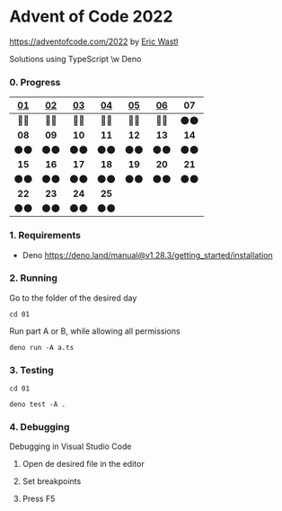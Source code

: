 # Advent of Code 2022

https://adventofcode.com/2022 by [Eric Wastl](http://was.tl/)

Solutions using TypeScript \w Deno

### 0. Progress

| [01](https://adventofcode.com/2022/day/1) | [02](https://adventofcode.com/2022/day/2) | [03](https://adventofcode.com/2022/day/3) | [04](https://adventofcode.com/2022/day/4) | [05](https://adventofcode.com/2022/day/5) | [06](https://adventofcode.com/2022/day/6) |   07   |
| :---------------------------------------: | :---------------------------------------: | :---------------------------------------: | :---------------------------------------: | :---------------------------------------: | :---------------------------------------: | :----: |
|                   💫️💫️                    |                   💫️💫️                    |                   💫️💫️                    |                   💫️💫️                    |                   💫️💫️                    |                   💫️💫️                    |  🌑️🌑️  |
|                  **08**                   |                  **09**                   |                  **10**                   |                  **11**                   |                  **12**                   |                  **13**                   | **14** |
|                   🌑️🌑️                    |                   🌑️🌑️                    |                   🌑️🌑️                    |                   🌑️🌑️                    |                   🌑️🌑️                    |                   🌑️🌑️                    |  🌑️🌑️  |
|                  **15**                   |                  **16**                   |                  **17**                   |                  **18**                   |                  **19**                   |                  **20**                   | **21** |
|                   🌑️🌑️                    |                   🌑️🌑️                    |                   🌑️🌑️                    |                   🌑️🌑️                    |                   🌑️🌑️                    |                   🌑️🌑️                    |  🌑️🌑️  |
|                  **22**                   |                  **23**                   |                  **24**                   |                  **25**                   |                                           |                                           |        |
|                   🌑️🌑️                    |                   🌑️🌑️                    |                   🌑️🌑️                    |                   🌑️🌑️                    |                                           |                                           |        |

### 1. Requirements

- Deno https://deno.land/manual@v1.28.3/getting_started/installation

### 2. Running

Go to the folder of the desired day

`cd 01`

Run part A or B, while allowing all permissions

`deno run -A a.ts`

### 3. Testing

`cd 01`

`deno test -A .`

### 4. Debugging

Debugging in Visual Studio Code

1. Open de desired file in the editor

2. Set breakpoints

3. Press F5
